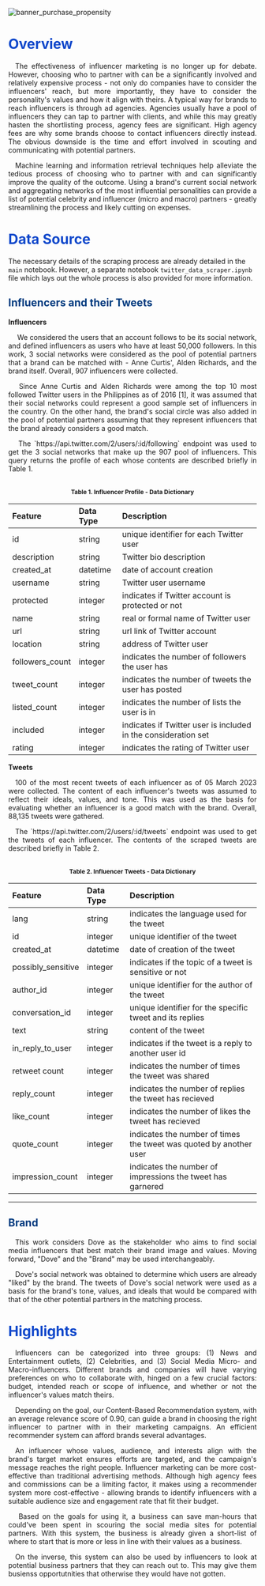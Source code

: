 ![banner_purchase_propensity](https://github.com/lorainemnrc/predict-purchase-propensity/assets/23328647/ede5eb16-d905-4dd0-af1d-b3b6abdd9db2)

<h1 style="color: #1048CB"><b>Overview</b></h1>

<p align="justify">&emsp;The effectiveness of influencer marketing is no longer up for debate. However, choosing who to partner with can be a significantly involved and relatively expensive process - not only do companies have to consider the influencers' reach, but more importantly, they have to consider the personality's values and how it align with theirs. A typical way for brands to reach influencers is through ad agencies. Agencies usually have a pool of influencers they can tap to partner with clients, and while this may greatly hasten the shortlisting process, agency fees are significant. High agency fees are why some brands choose to contact influencers directly instead. The obvious downside is the time and effort involved in scouting and communicating with potential partners.
</p>
<p align="justify">&emsp;Machine learning and information retrieval techniques help alleviate the tedious process of choosing who to partner with and can significantly improve the quality of the outcome. Using a brand's current social network and aggregating networks of the most influential personalities can provide a list of potential celebrity and influencer (micro and macro) partners - greatly streamlining the process and likely cutting on expenses.
 </p>

<h1 style="color: #1048CB"><b>Data Source</b></h1>

The necessary details of the scraping process are already detailed in the `main` notebook. However, a separate notebook `twitter_data_scraper.ipynb` file which lays out the whole process is also provided for more information.

<h2 style="color: #003b7f"><b>Influencers and their Tweets</b></h2>

**Influencers**

<p align="justify">
&emsp; We considered the users that an account follows to be its social network, and defined influencers as users who have at least 50,000 followers. In this work, 3 social networks were considered as the pool of potential partners that a brand can be matched with - Anne Curtis', Alden Richards, and the brand itself. Overall, 907 influencers were collected.
</p>
<p align="justify">
&emsp; Since Anne Curtis and Alden Richards were among the top 10 most followed Twitter users in the Philippines as of 2016 [1], it was assumed that their social networks could represent a good sample set of influencers in the country. On the other hand, the brand's social circle was also added in the pool of potential partners assuming that they represent influencers that the brand already considers a good match.
</p>
<p align="justify">
&emsp; The `https://api.twitter.com/2/users/:id/following` endpoint was used to get the 3 social networks that make up the 907 pool of influencers. This query returns the profile of each whose contents are described briefly in Table 1.
</p>
<br>
<center style="font-size:12px;font-style:default;"><b>Table 1. Influencer Profile - Data Dictionary</b></center>

|Feature    | Data Type     | Description                                                                           |
|:--------------|:-------------|:--------------------------------------------------------------------------------------|
|id|string|unique identifier for each Twitter user
|description|string| Twitter bio description
|created_at|datetime|date of account creation
|username|string|Twitter user username
|protected|integer|indicates if Twitter account is protected or not
|name|string|real or formal name of Twitter user
|url|string|url link of Twitter account
|location|string|address of Twitter user
|followers_count|integer|indicates the number of followers the user has
|tweet_count|integer|indicates the number of tweets the user has posted
|listed_count|integer|indicates the number of lists the user is in
|included|integer|indicates if Twitter user is included in the consideration set
|rating|integer|indicates the rating of Twitter user


**Tweets**

<p align="justify">
&emsp;100 of the most recent tweets of each influencer as of 05 March 2023 were collected. The content of each influencer's tweets was assumed to reflect their ideals, values, and tone. This was used as the basis for evaluating whether an influencer is a good match with the brand. Overall, 88,135 tweets were gathered.
</p>
<p align="justify">
&emsp;The `https://api.twitter.com/2/users/:id/tweets` endpoint was used to get the tweets of each influencer. The contents of the scraped tweets are described briefly in Table 2.
</p>
<br>
<center style="font-size:12px;font-style:default;"><b>Table 2. Influencer Tweets - Data Dictionary</b></center>

|Feature    | Data Type     | Description                                                                           |
|:--------------|:-------------|:--------------------------------------------------------------------------------------|
|lang|string|indicates the language used for the tweet
|id|integer| unique identifier of the tweet
|created_at|datetime|date of creation of the tweet
|possibly_sensitive|integer|indicates if the topic of a tweet is sensitive or not
|author_id|integer|unique identifier for the author of the tweet
|conversation_id|integer|unique identifier for the specific tweet and its replies
|text|string|content of the tweet
|in_reply_to_user|integer|indicates if the tweet is a reply to another user id
|retweet count|integer|indicates the number of times the tweet was shared
|reply_count|integer|indicates the number of replies the tweet has recieved
|like_count|integer|indicates the number of likes the tweet has recieved
|quote_count|integer|indicates the number of times the tweet was quoted by another user
|impression_count|integer|indicates the number of impressions the tweet has garnered

***
<h2 style="color: #003b7f"><b>Brand</b></h2>

<p align="justify">
&emsp;This work considers Dove as the stakeholder who aims to find social media influencers that best match their brand image and values. Moving forward, "Dove" and the "Brand" may be used interchangeably.
</p>

<p align="justify">
&emsp;Dove's social network was obtained to determine which users are already "liked" by the brand. The tweets of Dove's social network were used as a basis for the brand's tone, values, and ideals that would be compared with that of the other potential partners in the matching process.
</p>

<h1 style="color: #1048CB"><b>Highlights</b></h1>

<p align="justify">
&emsp;Influencers can be categorized into three groups: (1) News and Entertainment outlets, (2) Celebrities, and (3) Social Media Micro- and Macro-influencers. Different brands and companies will have varying preferences on who to collaborate with, hinged on a few crucial factors: budget, intended reach or scope of influence, and whether or not the influencer's values match theirs. </p>

<p align="justify">
&emsp;Depending on the goal, our Content-Based Recommendation system, with an average relevance score of 0.90, can guide a brand in choosing the right influencer to partner with in their marketing campaigns. An efficient recommender system can afford brands several advantages. </p>

<p align="justify">
&emsp;An influencer whose values, audience, and interests align with the brand's target market ensures efforts are targeted, and the campaign's message reaches the right people. Influencer marketing can be more cost-effective than traditional advertising methods. Although high agency fees and commissions can be a limiting factor, it makes using a recommender system more cost-effective - allowing brands to identify influencers with a suitable audience size and engagement rate that fit their budget. </p>

<p align="justify">
&emsp; Based on the goals for using it, a business can save man-hours that could've been spent in scouring the social media sites for potential partners. With this system, the business is already given a short-list of where to start that is more or less in line with their values as a business. </p>

<p align="justify">
&emsp;On the inverse, this system can also be used by influencers to look at potential business partners that they can reach out to. This may give them busienss opportutnities that otherwise they would have not gotten. </p>
